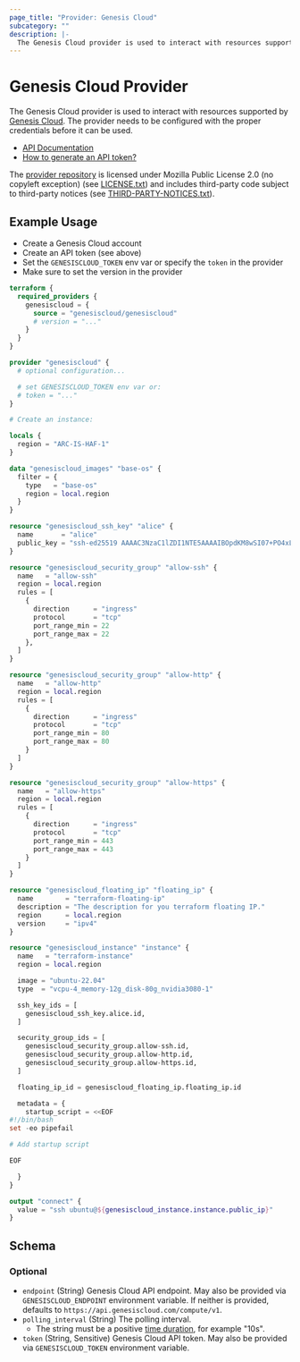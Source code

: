 ```yaml
---
page_title: "Provider: Genesis Cloud"
subcategory: ""
description: |-
  The Genesis Cloud provider is used to interact with resources supported by Genesis Cloud https://www.genesiscloud.com/. The provider needs to be configured with the proper credentials before it can be used.
---
```


# Genesis Cloud Provider

The Genesis Cloud provider is used to interact with resources supported by [Genesis Cloud](https://www.genesiscloud.com/). The provider needs to be configured with the proper credentials before it can be used.

- [API Documentation](https://developers.genesiscloud.com/)
- [How to generate an API token?](https://support.genesiscloud.com/support/solutions/articles/47001126146-how-to-generate-an-api-token-)

The [provider repository](https://github.com/genesiscloud/terraform-provider-genesiscloud) is licensed under Mozilla Public License 2.0 (no copyleft exception) (see [LICENSE.txt](https://github.com/genesiscloud/terraform-provider-genesiscloud/blob/main/LICENSE.txt)) and includes third-party code subject to third-party notices (see [THIRD-PARTY-NOTICES.txt](https://github.com/genesiscloud/terraform-provider-genesiscloud/blob/main/THIRD-PARTY-NOTICES.txt)).

## Example Usage

- Create a Genesis Cloud account
- Create an API token (see above)
- Set the `GENESISCLOUD_TOKEN` env var or specify the `token` in the provider
- Make sure to set the version in the provider

```terraform
terraform {
  required_providers {
    genesiscloud = {
      source = "genesiscloud/genesiscloud"
      # version = "..."
    }
  }
}

provider "genesiscloud" {
  # optional configuration...

  # set GENESISCLOUD_TOKEN env var or:
  # token = "..."
}

# Create an instance:

locals {
  region = "ARC-IS-HAF-1"
}

data "genesiscloud_images" "base-os" {
  filter = {
    type   = "base-os"
    region = local.region
  }
}

resource "genesiscloud_ssh_key" "alice" {
  name       = "alice"
  public_key = "ssh-ed25519 AAAAC3NzaC1lZDI1NTE5AAAAIBOpdKM8wSI07+PO4xLDL7zW/kNWGbdFXeHyBU1TRlBn alice@example.com"
}

resource "genesiscloud_security_group" "allow-ssh" {
  name   = "allow-ssh"
  region = local.region
  rules = [
    {
      direction      = "ingress"
      protocol       = "tcp"
      port_range_min = 22
      port_range_max = 22
    },
  ]
}

resource "genesiscloud_security_group" "allow-http" {
  name   = "allow-http"
  region = local.region
  rules = [
    {
      direction      = "ingress"
      protocol       = "tcp"
      port_range_min = 80
      port_range_max = 80
    }
  ]
}

resource "genesiscloud_security_group" "allow-https" {
  name   = "allow-https"
  region = local.region
  rules = [
    {
      direction      = "ingress"
      protocol       = "tcp"
      port_range_min = 443
      port_range_max = 443
    }
  ]
}

resource "genesiscloud_floating_ip" "floating_ip" {
  name        = "terraform-floating-ip"
  description = "The description for you terraform floating IP."
  region      = local.region
  version     = "ipv4"
}

resource "genesiscloud_instance" "instance" {
  name   = "terraform-instance"
  region = local.region

  image = "ubuntu-22.04"
  type  = "vcpu-4_memory-12g_disk-80g_nvidia3080-1"

  ssh_key_ids = [
    genesiscloud_ssh_key.alice.id,
  ]

  security_group_ids = [
    genesiscloud_security_group.allow-ssh.id,
    genesiscloud_security_group.allow-http.id,
    genesiscloud_security_group.allow-https.id,
  ]

  floating_ip_id = genesiscloud_floating_ip.floating_ip.id

  metadata = {
    startup_script = <<EOF
#!/bin/bash
set -eo pipefail

# Add startup script

EOF

  }
}

output "connect" {
  value = "ssh ubuntu@${genesiscloud_instance.instance.public_ip}"
}
```

<!-- schema generated by tfplugindocs -->
## Schema

### Optional

- `endpoint` (String) Genesis Cloud API endpoint. May also be provided via `GENESISCLOUD_ENDPOINT` environment variable. If neither is provided, defaults to `https://api.genesiscloud.com/compute/v1`.
- `polling_interval` (String) The polling interval.
  - The string must be a positive [time duration](https://pkg.go.dev/time#ParseDuration), for example "10s".
- `token` (String, Sensitive) Genesis Cloud API token. May also be provided via `GENESISCLOUD_TOKEN` environment variable.
